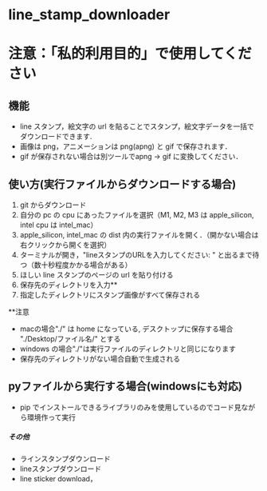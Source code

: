 # line_stamp_downloader
# 注意：「私的利用目的」で使用してください

## 機能
- line スタンプ，絵文字の url を貼ることでスタンプ，絵文字データを一括でダウンロードできます.
- 画像は png，アニメーションは png(apng) と gif で保存されます．
- gif が保存されない場合は別ツールでapng -> gif に変換してください．


## 使い方(実行ファイルからダウンロードする場合)
1. git からダウンロード
2. 自分の pc の cpu にあったファイルを選択（M1, M2, M3 は apple_silicon, intel cpu は intel_mac） 
3. apple_silicon, intel_mac の dist 内の実行ファイルを開く．（開かない場合は右クリックから開くを選択）
4. ターミナルが開き，"lineスタンプのURLを入力してください: " と出るまで待つ（数十秒程度かかる場合がある）
5. ほしい line スタンプのページの url を貼り付ける
6. 保存先のディレクトリを入力**
7. 指定したディレクトリにスタンプ画像がすべて保存される




**注意
- macの場合"./" は home になっている, デスクトップに保存する場合 "./Desktop/ファイル名/" とする
- windows の場合"./"は実行ファイルのディレクトリと同じになります
- 保存先のディレクトリがない場合自動で生成される

## pyファイルから実行する場合(windowsにも対応)
- pip でインストールできるライブラリのみを使用しているのでコード見ながら環境作って実行






##### その他
- ラインスタンプダウンロード
- lineスタンプダウンロード
- line sticker download，


